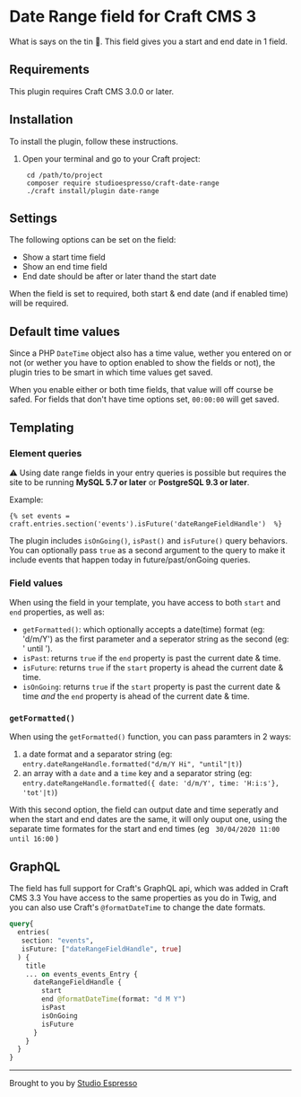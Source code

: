 # Date Range field for Craft CMS 3

What is says on the tin 🙂. This field gives you a start and end date in 1 field.

## Requirements

This plugin requires Craft CMS 3.0.0 or later.

## Installation

To install the plugin, follow these instructions.

1. Open your terminal and go to your Craft project:

        cd /path/to/project
        composer require studioespresso/craft-date-range
        ./craft install/plugin date-range

## Settings
The following options can be set on the field:
- Show a start time field
- Show an end time field
- End date should be after or later thand the start date

When the field is set to required, both start & end date (and if enabled time) will be required. 

## Default time values
Since a PHP ``DateTime`` object also has a time value, wether you entered on or not (or wether you have to option enabled to show the fields or not), the plugin tries to be smart  in which time values get saved.

When you enable either or both time fields, that value will off course be safed. For fields that don't have time options set, ``00:00:00`` will get saved.


## Templating

### Element queries
⚠️ Using date range fields in your entry queries is possible but requires the site to be running **MySQL 5.7 or later** or **PostgreSQL 9.3 or later**.

Example:

```twig
{% set events = craft.entries.section('events').isFuture('dateRangeFieldHandle')  %}
```

The plugin includes `isOnGoing()`, `isPast()` and `isFuture()` query behaviors. You can optionally pass `true` as a second argument to the query to make it include events that happen today in future/past/onGoing queries. 

### Field values
When using the field in your template, you have access to both `start` and `end` properties, as well as:
- `getFormatted()`: which optionally accepts a date(time) format (eg: 'd/m/Y') as the first parameter and a seperator string as the second (eg: ' until ').
- `isPast`: returns `true` if the `end` property is past the current date & time.
- `isFuture`: returns `true` if the `start` property is ahead the current date & time.
- `isOnGoing`: returns `true` if the `start` property is past the current date & time *and* the `end` property is ahead of the current date & time.

### `getFormatted()`
When using the ``getFormatted()`` function, you can pass paramters in 2 ways:
1) a date format and a separator string (eg: ``entry.dateRangeHandle.formatted("d/m/Y Hi", "until"|t)``)  
2) an array with a ``date`` and a ``time`` key and a separator string (eg: ``entry.dateRangeHandle.formatted({ date: 'd/m/Y', time: 'H:i:s'}, 'tot'|t)``)

With this second option, the field can output date and time seperatly and when the start and end dates are the same, it will only ouput one, using the separate time formates for the start and end times (eg `` 30/04/2020 11:00 until 16:00`` )

## GraphQL
The field has full support for Craft's GraphQL api, which was added in Craft CMS 3.3
You have access to the same properties as you do in Twig, and you can also use Craft's ``@formatDateTime`` to change the date formats.  

```graphql
query{
  entries(
   section: "events",
   isFuture: ["dateRangeFieldHandle", true]
  ) {
    title
    ... on events_events_Entry {
      dateRangeFieldHandle {
        start
        end @formatDateTime(format: "d M Y")
        isPast
        isOnGoing
        isFuture
      }
    }
  }
}
```
----

Brought to you by [Studio Espresso](https://studioespresso.co/en)
